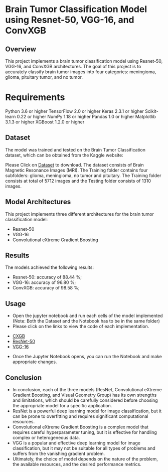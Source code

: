 # Brain Tumor Classification Model using Resnet-50, VGG-16, and ConvXGB

## Overview
This project implements a brain tumor classification model using Resnet-50, VGG-16, and ConvXGB architectures. The goal of this project is to accurately classify brain tumor images into four categories: meningioma, glioma, pituitary tumor, and no tumor.

# Requirements
Python 3.6 or higher
TensorFlow 2.0 or higher
Keras 2.3.1 or higher
Scikit-learn 0.22 or higher
NumPy 1.18 or higher
Pandas 1.0 or higher
Matplotlib 3.1.3 or higher
XGBoost 1.2.0 or higher

## Dataset
The model was trained and tested on the Brain Tumor Classification dataset, which can be obtained from the Kaggle website:

Please Click on [Dataset](https://www.kaggle.com/datasets/masoudnickparvar/brain-tumor-mri-dataset) to download.
The dataset consists of  Brain Magnetic Resonance Images (MRI). 
The Training folder contains four subfolders: glioma, meningioma, no tumor and pituitary. 
The Training folder consists at total of 5712 images and the Testing folder consists of 1310 images.

## Model Architectures
This project implements three different architectures for the brain tumor classification model:

- Resnet-50
- VGG-16 
- Convolutional eXtreme Gradient Boosting 

## Results
The models achieved the following results:

- Resnet-50: accuracy of 88.44 %;
- VGG-16: accuracy of 96.80 %;
- ConvXGB: accuracy of 98.58 %;

## Usage
* Open the jupyter notebook and run each cells of the model implemented  (Note: Both the Dataset and the Notebook has to be in the same folder)
* Please click on the links to view the code of each implementation.
- [CXGB](https://github.com/ManojGowda27/Brain-Tumor-Classification/blob/main/CXGB/CXGBoost.ipynb)
- [ResNet-50](https://github.com/ManojGowda27/Brain-Tumor-Classification/blob/main/ResNet-50/ResNet50.ipynb)
- [VGG-16](https://github.com/ManojGowda27/Brain-Tumor-Classification/blob/main/VGG-16/vgg16.ipynb)
* Once the Jupyter Notebook opens, you can run the Notebook and make appropriate changes.

## Conclusion
- In conclusion, each of the three models (ResNet, Convolutional eXtreme Gradient Boosting, and Visual Geometry Group) has its own strengths and limitations, which should be carefully considered before choosing the appropriate model for a specific application. 
- ResNet is a powerful deep learning model for image classification, but it can be prone to overfitting and requires significant computational resources. 
- Convolutional eXtreme Gradient Boosting is a complex model that requires careful hyperparameter tuning, but it is effective for handling complex or heterogeneous data. 
- VGG is a popular and effective deep learning model for image classification, but it may not be suitable for all types of problems and suffers from the vanishing gradient problem. 
- Ultimately, the choice of model depends on the nature of the problem, the available resources, and the desired performance metrics.

